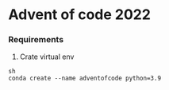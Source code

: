 # Advent of code 2022

### Requirements

1. Crate virtual env 


```
sh 
conda create --name adventofcode python=3.9
```
